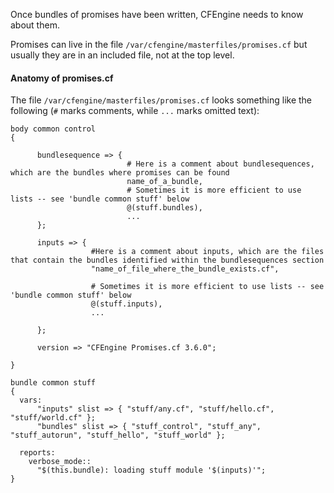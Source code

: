 Once bundles of promises have been written, CFEngine needs to know about them.

Promises can live in the file `/var/cfengine/masterfiles/promises.cf` but usually they are in an included file, not at the top level.

#### Anatomy of promises.cf ####

The file `/var/cfengine/masterfiles/promises.cf` looks something like the following (`#` marks comments, while `...` marks omitted text):

```cf3
body common control
{

      bundlesequence => {
						  # Here is a comment about bundlesequences, which are the bundles where promises can be found
                          name_of_a_bundle,
						  # Sometimes it is more efficient to use lists -- see 'bundle common stuff' below
						  @(stuff.bundles),
                          ...
      };

      inputs => {
                  #Here is a comment about inputs, which are the files that contain the bundles identified within the bundlesequences section
                  "name_of_file_where_the_bundle_exists.cf",
				  
				  # Sometimes it is more efficient to use lists -- see 'bundle common stuff' below
				  @(stuff.inputs),
				  ...

      };

      version => "CFEngine Promises.cf 3.6.0";

}

bundle common stuff
{
  vars:
      "inputs" slist => { "stuff/any.cf", "stuff/hello.cf", "stuff/world.cf" };
      "bundles" slist => { "stuff_control", "stuff_any", "stuff_autorun", "stuff_hello", "stuff_world" };

  reports:
    verbose_mode::
      "$(this.bundle): loading stuff module '$(inputs)'";
}
```
